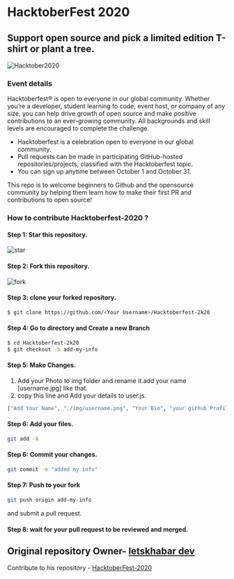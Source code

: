 # HacktoberFest 2020
## Support open source and pick a limited edition T-shirt or plant a tree. 

![Hacktober2020](https://i.imgur.com/hnpukK4.png)

### Event details
Hacktoberfest® is open to everyone in our global community. Whether you’re a developer, student learning to code, event host, or company of any size, you can help drive growth of open source and make positive contributions to an ever-growing community. All backgrounds and skill levels are encouraged to complete the challenge. 
- Hacktoberfest is a celebration open to everyone in our global community.
- Pull requests can be made in participating GitHub-hosted repositories/projects, classified with the Hacktoberfest topic. 
- You can sign up anytime between October 1 and October 31.


This repo is to welcome beginners to Github and the opensource community by helping them learn how to make their first PR and contributions to open source!

### How to contribute Hacktoberfest-2020 ?
#### Step 1: Star this repository.

![star](https://i.imgur.com/KSsNOwn.png)

#### Step 2: Fork this repository.
![fork](https://i.imgur.com/cRQ0wp2.png)


#### Step 3: clone your forked repository.

```sh
$ git clone https://github.com/<Your Username>/Hacktoberfest-2k20
```

#### Step 4: Go to directory and Create a new Branch
```sh
$ cd Hacktoberfest-2k20
$ git checkout -b add-my-info
```
#### Step 5: Make Changes.

1. Add your Photo to img folder and rename it.add your name [username.jpg] like that.
2. copy this line and Add your details to user.js.

```sh
["Add Your Name", "./img/username.png", "Your Bio", "your github Profile Link"],
```
#### Step 6: Add your files.
```sh
git add -A
```

#### Step 6: Commit your changes.
```sh
git commit -m "added my info"
```
#### Step 7:  Push to your fork 
```sh
git push origin add-my-info
```
and submit a pull request.
#### Step 8: wait for your pull request to be reviewed and merged.


## Original repository Owner- [letskhabar dev ](https://github.com/letskhabar)
Contribute to his repository - [HacktoberFest-2020 ](https://github.com/letskhabar/HacktoberFest-2020)


